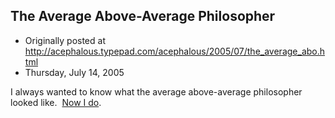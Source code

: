 ## The Average Above-Average Philosopher

 * Originally posted at http://acephalous.typepad.com/acephalous/2005/07/the_average_abo.html
 * Thursday, July 14, 2005



I always wanted to know what the average above-average philosopher looked like.  [Now I do](http://tlonuqbar.typepad.com/phfn/2005/06/the\_average\_abo.html).

		
